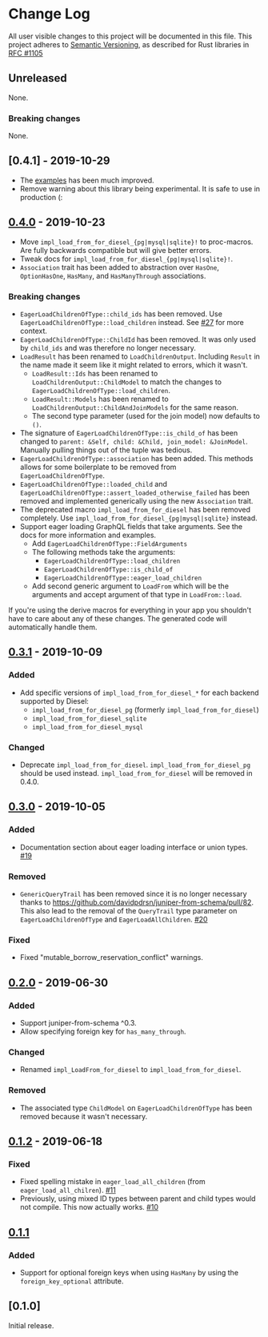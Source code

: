 # Change Log

All user visible changes to this project will be documented in this file.
This project adheres to [Semantic Versioning](http://semver.org/), as described
for Rust libraries in [RFC #1105](https://github.com/rust-lang/rfcs/blob/master/text/1105-api-evolution.md)

## Unreleased

None.

### Breaking changes

None.

## [0.4.1] - 2019-10-29

- The [examples](https://github.com/davidpdrsn/juniper-eager-loading/tree/master/examples) has been much improved.
- Remove warning about this library being experimental. It is safe to use in production (:

## [0.4.0] - 2019-10-23

- Move `impl_load_from_for_diesel_{pg|mysql|sqlite}!` to proc-macros. Are fully backwards compatible but will give better errors.
- Tweak docs for `impl_load_from_for_diesel_{pg|mysql|sqlite}!`.
- `Association` trait has been added to abstraction over `HasOne`, `OptionHasOne`, `HasMany`, and `HasManyThrough` associations.

### Breaking changes

- `EagerLoadChildrenOfType::child_ids` has been removed. Use `EagerLoadChildrenOfType::load_children` instead. See [#27](https://github.com/davidpdrsn/juniper-eager-loading/issues/27) for more context.
- `EagerLoadChildrenOfType::ChildId` has been removed. It was only used by `child_ids` and was therefore no longer necessary.
- `LoadResult` has been renamed to `LoadChildrenOutput`. Including `Result` in the name made it seem like it might related to errors, which it wasn't.
    - `LoadResult::Ids` has been renamed to `LoadChildrenOutput::ChildModel` to match the changes to `EagerLoadChildrenOfType::load_children`.
    - `LoadResult::Models` has been renamed to `LoadChildrenOutput::ChildAndJoinModels` for the same reason.
    - The second type parameter (used for the join model) now defaults to `()`.
- The signature of `EagerLoadChildrenOfType::is_child_of` has been changed to `parent: &Self, child: &Child, join_model: &JoinModel`. Manually pulling things out of the tuple was tedious.
- `EagerLoadChildrenOfType::association` has been added. This methods allows for some boilerplate to be removed from `EagerLoadChildrenOfType`.
- `EagerLoadChildrenOfType::loaded_child` and `EagerLoadChildrenOfType::assert_loaded_otherwise_failed` has been removed and implemented generically using the new `Association` trait.
- The deprecated macro `impl_load_from_for_diesel` has been removed completely. Use `impl_load_from_for_diesel_{pg|mysql|sqlite}` instead.
- Support eager loading GraphQL fields that take arguments. See the docs for more information and examples.
  - Add `EagerLoadChildrenOfType::FieldArguments`
  - The following methods take the arguments:
    - `EagerLoadChildrenOfType::load_children`
    - `EagerLoadChildrenOfType::is_child_of`
    - `EagerLoadChildrenOfType::eager_load_children`
  - Add second generic argument to `LoadFrom` which will be the arguments and accept argument of that type in `LoadFrom::load`.

If you're using the derive macros for everything in your app you shouldn't have to care about any of these changes. The generated code will automatically handle them.
## [0.3.1] - 2019-10-09

### Added

- Add specific versions of `impl_load_from_for_diesel_*` for each backend supported by Diesel:
    - `impl_load_from_for_diesel_pg` (formerly `impl_load_from_for_diesel`)
    - `impl_load_from_for_diesel_sqlite`
    - `impl_load_from_for_diesel_mysql`

### Changed

- Deprecate `impl_load_from_for_diesel`. `impl_load_from_for_diesel_pg` should be used instead. `impl_load_from_for_diesel` will be removed in 0.4.0.

## [0.3.0] - 2019-10-05

### Added

- Documentation section about eager loading interface or union types. [#19](https://github.com/davidpdrsn/juniper-eager-loading/pull/19)

### Removed

- `GenericQueryTrail` has been removed since it is no longer necessary thanks to <https://github.com/davidpdrsn/juniper-from-schema/pull/82>. This also lead to the removal of the `QueryTrail` type parameter on `EagerLoadChildrenOfType` and `EagerLoadAllChildren`. [#20](https://github.com/davidpdrsn/juniper-eager-loading/pull/20)

### Fixed

- Fixed "mutable_borrow_reservation_conflict" warnings.

## [0.2.0] - 2019-06-30

### Added

- Support juniper-from-schema ^0.3.
- Allow specifying foreign key for `has_many_through`.

### Changed

- Renamed `impl_LoadFrom_for_diesel` to `impl_load_from_for_diesel`.

### Removed

- The associated type `ChildModel` on `EagerLoadChildrenOfType` has been removed because it wasn't necessary.

## [0.1.2] - 2019-06-18

### Fixed

* Fixed spelling mistake in `eager_load_all_children` (from `eager_load_all_chilren`). [#11](https://github.com/davidpdrsn/juniper-eager-loading/pull/11<Paste>)
* Previously, using mixed ID types between parent and child types would not compile. This now actually works. [#10](https://github.com/davidpdrsn/juniper-eager-loading/pull/10)

## [0.1.1]

### Added

* Support for optional foreign keys when using `HasMany` by using the `foreign_key_optional` attribute.

## [0.1.0]

Initial release.

[0.4.0]: https://github.com/davidpdrsn/juniper-eager-loading/compare/0.3.1...0.4.0
[0.3.1]: https://github.com/davidpdrsn/juniper-eager-loading/compare/0.3.0...0.3.1
[0.3.0]: https://github.com/davidpdrsn/juniper-eager-loading/compare/0.2.0...0.3.0
[0.2.0]: https://github.com/davidpdrsn/juniper-eager-loading/compare/0.1.2...0.2.0
[0.1.2]: https://github.com/davidpdrsn/juniper-eager-loading/compare/0.1.1...0.1.2
[0.1.1]: https://github.com/davidpdrsn/juniper-eager-loading/compare/0.1.0...0.1.1
